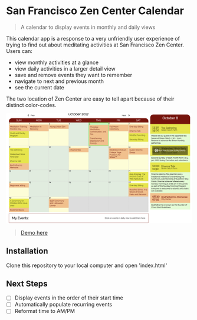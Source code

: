 # San Francisco Zen Center Calendar
> A calendar to display events in monthly and daily views

This calendar app is a response to a very unfriendly user experience of trying to find out about meditating activities at San Francisco Zen Center. Users can:

* view monthly activities at a glance
* view daily activities in a larger detail view
* save and remove events they want to remember
* navigate to next and previous month
* see the current date

The two location of Zen Center are easy to tell apart because of their distinct color-codes.

![](Screenshot_calendar.png)
> [Demo here](http://strange-kiss.surge.sh)

## Installation

Clone this repository to your local computer and open 'index.html'

## Next Steps 

-[ ] Display events in the order of their start time
-[ ] Automatically populate recurring events
-[ ] Reformat time to AM/PM
